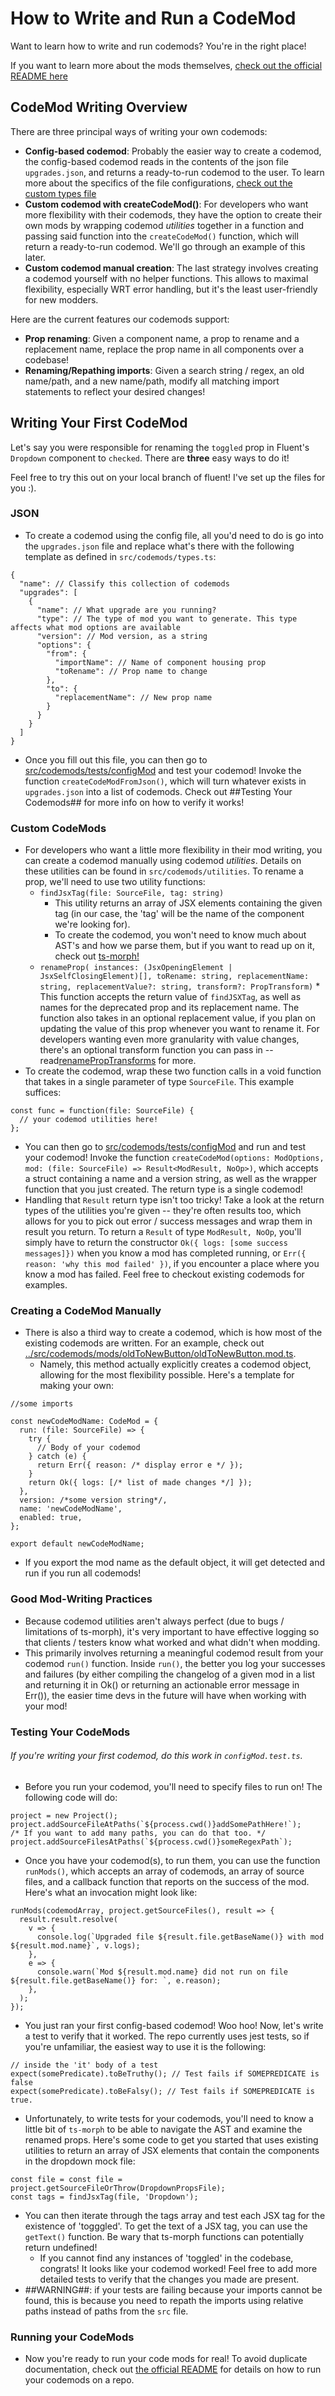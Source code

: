 # How to Write and Run a CodeMod

Want to learn how to write and run codemods? You're in the right place!

If you want to learn more about the mods themselves, [check out the official README here](../README.md)

## CodeMod Writing Overview

There are three principal ways of writing your own codemods:

- **Config-based codemod**: Probably the easier way to create a codemod, the config-based codemod reads in the contents of the json file `upgrades.json`, and returns a ready-to-run codemod to the user. To learn more about the specifics of the file configurations, [check out the custom types file](../src/codemods/types.ts)
- **Custom codemod with createCodeMod()**: For developers who want more flexibility with their codemods, they have the option to create their own mods by wrapping codemod _utilities_ together in a function and passing said function into the `createCodeMod()` function, which will return a ready-to-run codemod. We'll go through an example of this later.
- **Custom codemod manual creation**: The last strategy involves creating a codemod yourself with no helper functions. This allows to maximal flexibility, especially WRT error handling, but it's the least user-friendly for new modders.

Here are the current features our codemods support:

- **Prop renaming**: Given a component name, a prop to rename and a replacement name, replace the prop name in all components over a codebase!
- **Renaming/Repathing imports**: Given a search string / regex, an old name/path, and a new name/path, modify all matching import statements to reflect your desired changes!

## Writing Your First CodeMod

Let's say you were responsible for renaming the `toggled` prop in Fluent's `Dropdown` component to `checked`. There are **three** easy ways to do it!

Feel free to try this out on your local branch of fluent! I've set up the files for you :).

### JSON

- To create a codemod using the config file, all you'd need to do is go into the `upgrades.json` file and replace what's there with the following template as defined in `src/codemods/types.ts`:

```jsonld=
{
  "name": // Classify this collection of codemods
  "upgrades": [
    {
      "name": // What upgrade are you running?
      "type": // The type of mod you want to generate. This type affects what mod options are available
      "version": // Mod version, as a string
      "options": {
        "from": {
          "importName": // Name of component housing prop
          "toRename": // Prop name to change
        },
        "to": {
          "replacementName": // New prop name
        }
      }
    }
  ]
}
```

- Once you fill out this file, you can then go to [src/codemods/tests/configMod](../src/codemods/tests/configMod/configMod.test.ts) and test your codemod! Invoke the function `createCodeModFromJson()`, which will turn whatever exists in `upgrades.json` into a list of codemods. Check out ##Testing Your Codemods## for more info on how to verify it works!

### Custom CodeMods

- For developers who want a little more flexibility in their mod writing, you can create a codemod manually using codemod _utilities_. Details on these utilities can be found in `src/codemods/utilities`. To rename a prop, we'll need to use two utility functions:
  - `findJsxTag(file: SourceFile, tag: string)`
    - This utility returns an array of JSX elements containing the given tag (in our case, the 'tag' will be the name of the component we're looking for).
    - To create the codemod, you won't need to know much about AST's and how we parse them, but if you want to read up on it, check out [ts-morph!](https://ts-morph.com/)
  - `renameProp( instances: (JsxOpeningElement | JsxSelfClosingElement)[], toRename: string, replacementName: string, replacementValue?: string, transform?: PropTransform)` \* This function accepts the return value of `findJSXTag`, as well as names for the deprecated prop and its replacement name. The function also takes in an optional replacement value, if you plan on updating the value of this prop whenever you want to rename it. For developers wanting even more granularity with value changes, there's an optional transform function you can pass in -- read[renamePropTransforms](./renamePropTransforms) for more.
- To create the codemod, wrap these two function calls in a void function that takes in a single parameter of type `SourceFile`. This example suffices:

```typescript=
const func = function(file: SourceFile) {
  // your codemod utilities here!
};
```

- You can then go to [src/codemods/tests/configMod](../src/codemods/tests/configMod/configMod.test.ts) and run and test your codemod! Invoke the function `createCodeMod(options: ModOptions, mod: (file: SourceFile) => Result<ModResult, NoOp>)`, which accepts a struct containing a name and a version string, as well as the wrapper function that you just created. The return type is a single codemod!
- Handling that `Result` return type isn't too tricky! Take a look at the return types of the utilities you're given -- they're often results too, which allows for you to pick out error / success messages and wrap them in result you return. To return a `Result` of type `ModResult, NoOp`, you'll simply have to return the constructor `Ok({ logs: [some success messages]})` when you know a mod has completed running, or `Err({ reason: 'why this mod failed' })`, if you encounter a place where you know a mod has failed. Feel free to checkout existing codemods for examples.

### Creating a CodeMod Manually

- There is also a third way to create a codemod, which is how most of the existing codemods are written. For an example, check out [../src/codemods/mods/oldToNewButton/oldToNewButton.mod.ts](../src/codemods/mods/oldToNewButton/oldToNewButton.mod.ts).
  - Namely, this method actually explicitly creates a codemod object, allowing for the most flexibility possible. Here's a template for making your own:

```typescript=
//some imports

const newCodeModName: CodeMod = {
  run: (file: SourceFile) => {
    try {
      // Body of your codemod
    } catch (e) {
      return Err({ reason: /* display error e */ });
    }
    return Ok({ logs: [/* list of made changes */] });
  },
  version: /*some version string*/,
  name: 'newCodeModName',
  enabled: true,
};

export default newCodeModName;
```

- If you export the mod name as the default object, it will get detected and run if you run all codemods!

### Good Mod-Writing Practices

- Because codemod utilities aren't always perfect (due to bugs / limitations of ts-morph), it's very important to have effective logging so that clients / testers know what worked and what didn't when modding.
- This primarily involves returning a meaningful codemod result from your codemod `run()` function. Inside `run()`, the better you log your successes and failures (by either compiling the changelog of a given mod in a list and returning it in Ok() or returning an actionable error message in Err()), the easier time devs in the future will have when working with your mod!

### Testing Your CodeMods

###### If you're writing your first codemod, do this work in `configMod.test.ts`.

- Before you run your codemod, you'll need to specify files to run on! The following code will do:

```typescript=
project = new Project();
project.addSourceFileAtPaths(`${process.cwd()}addSomePathHere!`);
/* If you want to add many paths, you can do that too. */
project.addSourceFilesAtPaths(`${process.cwd()}someRegexPath`);
```

- Once you have your codemod(s), to run them, you can use the function `runMods()`, which accepts an array of codemods, an array of source files, and a callback function that reports on the success of the mod. Here's what an invocation might look like:

```typescript=
runMods(codemodArray, project.getSourceFiles(), result => {
  result.result.resolve(
    v => {
      console.log(`Upgraded file ${result.file.getBaseName()} with mod ${result.mod.name}`, v.logs);
    },
    e => {
      console.warn(`Mod ${result.mod.name} did not run on file ${result.file.getBaseName()} for: `, e.reason);
    },
  );
});
```

- You just ran your first config-based codemod! Woo hoo! Now, let's write a test to verify that it worked. The repo currently uses jest tests, so if you're unfamiliar, the easiest way to use it is the following:

```typescript=
// inside the 'it' body of a test
expect(somePredicate).toBeTruthy(); // Test fails if SOMEPREDICATE is false
expect(somePredicate).toBeFalsy(); // Test fails if SOMEPREDICATE is true.
```

- Unfortunately, to write tests for your codemods, you'll need to know a little bit of `ts-morph` to be able to navigate the AST and examine the renamed props. Here's some code to get you started that uses existing utilities to return an array of JSX elements that contain the components in the dropdown mock file:

```typescript=
const file = const file = project.getSourceFileOrThrow(DropdownPropsFile);
const tags = findJsxTag(file, 'Dropdown');
```

- You can then iterate through the tags array and test each JSX tag for the existence of 'togggled'. To get the text of a JSX tag, you can use the `getText()` function. Be wary that ts-morph functions can potentially return undefined!
  - If you cannot find any instances of 'toggled' in the codebase, congrats! It looks like your codemod worked! Feel free to add more detailed tests to verify that the changes you made are present.
- ##WARNING##: if your tests are failing because your imports cannot be found, this is because you need to repath the imports using relative paths instead of paths from the `src` file.

### Running your CodeMods

- Now you're ready to run your code mods for real! To avoid duplicate documentation, check out [the official README](../README.md) for details on how to run your codemods on a repo.
